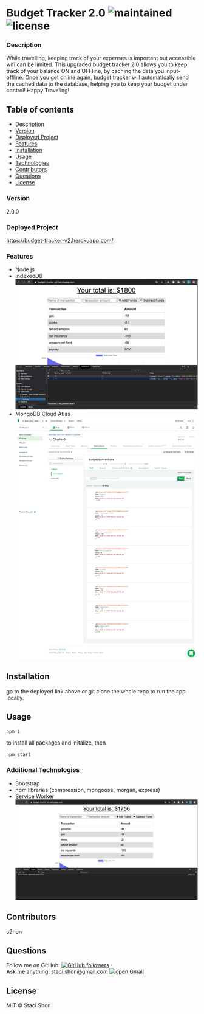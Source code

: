 
# Budget Tracker 2.0 ![maintained](https://img.shields.io/badge/maintained-2020-red) ![license](https://img.shields.io/badge/license-MIT-blue)

### Description
While travelling, keeping track of your expenses is important but accessible wifi can be limited. This upgraded budget tracker 2.0 allows you to keep track of your balance ON and OFFline, by caching the data you input-offline. Once you get online again, budget tracker will automatically send the cached data to the database,  helping you to keep your budget under control! Happy Traveling!

## Table of contents
* [Description](#Description)
* [Version](#Version)
* [Deployed Project](#Deployed)
* [Features](#Features)
* [Installation](#Installation)
* [Usage](#Usage)
* [Technologies](#Technologies)
* [Contributors](#Contributors)
* [Questions](#Questions)
* [License](#License)


### Version 
2.0.0

### Deployed Project
https://budget-tracker-v2.herokuapp.com/

### Features
* Node.js
* IndexedDB
![IndexedDB](indexedDB.png)
* MongoDB Cloud Atlas
![MongoDB Atlas](mongoDBAtlas.png)

## Installation
go to the deployed link above or git clone the whole repo to run the app locally.

## Usage
    npm i 

to install all packages and initalize, then 

    npm start

### Additional Technologies
* Bootstrap
* npm libraries (compression, mongoose, morgan, express)
* Service Worker
![Service Worker](serviceworker.png)


## Contributors
s2hon

## Questions
Follow me on GitHub: <a href="https://github.com/s2hon" target="_blank">![GitHub followers](https://img.shields.io/github/followers/s2hon?label=s2hon&style=social)</a></br>
Ask me anything: staci.shon@gmail.com <a href="https://www.gmail.com" target="_blank">![open Gmail](https://img.shields.io/badge/open-Gmail-red?style=for-the-badge)</a> 

## License
MIT © Staci Shon 